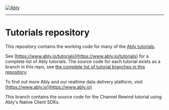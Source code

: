 [![Ably](https://s3.amazonaws.com/files.ably.io/logo-with-type.png)](https://www.ably.io)

---

# Tutorials repository

This repository contains the working code for many of the [Ably tutorials](https://www.ably.io/tutorials).

See [https://www.ably.io/tutorials](https://www.ably.io/tutorials) for a complete list of Ably tutorials. The source code for each tutorial exists as a branch in this repo, see [the complete list of tutorial branches in this repository](https://github.com/ably/tutorials/branches/all).

To find out more Ably and our realtime data delivery platform, visit [https://www.ably.io](https://www.ably.io)

This branch contains the source code for the Channel Rewind tutorial using Ably's Native Client SDKs.